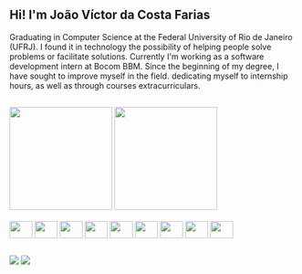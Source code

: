 ## Hi! I'm João Víctor da Costa Farias

<div>
  Graduating in Computer Science at the Federal University of Rio de Janeiro (UFRJ).
  I found it in technology the possibility of helping people solve problems or
  facilitate solutions. Currently I'm working as a software development intern at Bocom BBM.
  Since the beginning of my degree, I have sought to improve myself in the field.
  dedicating myself to internship hours, as well as through courses
  extracurriculars.
</div>

  ##

<div>
  <div>
    <img height="180em" src="https://github-readme-stats.vercel.app/api?username=jvcostaf&show_icons=true&theme=transparent&include_all_commits=true&count_private=true"/>
    <img height="180em" src="https://github-readme-stats.vercel.app/api/top-langs/?username=jvcostaf&layout=compact&langs_count=7&theme=transparent"/>
  </div>
  <div style="display: inline_block"><br>
    <img align="center" height="30" width="40" src="https://cdn.jsdelivr.net/gh/devicons/devicon/icons/html5/html5-original.svg">
    <img align="center" height="30" width="40" src="https://cdn.jsdelivr.net/gh/devicons/devicon/icons/css3/css3-original.svg">
    <img align="center" height="30" width="40" src="https://cdn.jsdelivr.net/gh/devicons/devicon/icons/javascript/javascript-original.svg">
    <img align="center" height="30" width="40" src="https://cdn.jsdelivr.net/gh/devicons/devicon/icons/typescript/typescript-original.svg">
    <img align="center" height="30" width="40" src="https://cdn.jsdelivr.net/gh/devicons/devicon/icons/java/java-original.svg">
    <img align="center" height="30" width="40" src="https://cdn.jsdelivr.net/gh/devicons/devicon/icons/spring/spring-original.svg">
    <img align="center" height="30" width="40" src="https://cdn.jsdelivr.net/gh/devicons/devicon/icons/python/python-original.svg">
    <img align="center" height="30" width="40" src="https://cdn.jsdelivr.net/gh/devicons/devicon/icons/jenkins/jenkins-original.svg">
    <img align="center" height="30" width="40" src="https://cdn.jsdelivr.net/gh/devicons/devicon/icons/docker/docker-original.svg">
  </div>
</div>

  ##

<div> 
  <a href = "mailto:joaovcosta220@gmail.com"><img src="https://img.shields.io/badge/-Gmail-%23333?style=for-the-badge&logo=gmail&logoColor=white" target="_blank"></a>
  <a href="https://www.linkedin.com/in/jo%C3%A3o-v%C3%ADctor-da-costa-83aa181bb/" target="_blank"><img src="https://img.shields.io/badge/-LinkedIn-%230077B5?style=for-the-badge&logo=linkedin&logoColor=white" target="_blank"></a> 
 
 
</div>
